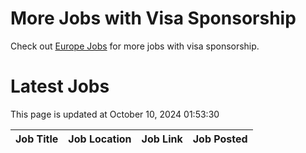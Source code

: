 # More Jobs with Visa Sponsorship

Check out [Europe Jobs](https://github.com/sureshparimi/europejobs#latest-jobs) for more jobs with visa sponsorship.

# Latest Jobs

This page is updated at October 10, 2024 01:53:30

| Job Title | Job Location | Job Link | Job Posted |
| --- | --- | --- | --- |
